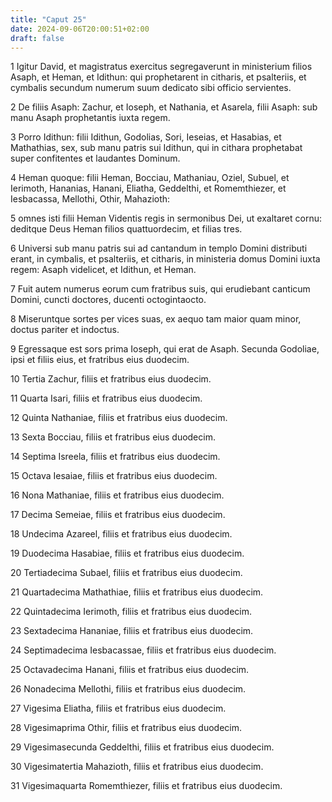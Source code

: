 ```yaml
---
title: "Caput 25"
date: 2024-09-06T20:00:51+02:00
draft: false
---
```



1 Igitur David, et magistratus exercitus segregaverunt in ministerium filios Asaph, et Heman, et Idithun: qui prophetarent in citharis, et psalteriis, et cymbalis secundum numerum suum dedicato sibi officio servientes.

2 De filiis Asaph: Zachur, et Ioseph, et Nathania, et Asarela, filii Asaph: sub manu Asaph prophetantis iuxta regem.

3 Porro Idithun: filii Idithun, Godolias, Sori, Ieseias, et Hasabias, et Mathathias, sex, sub manu patris sui Idithun, qui in cithara prophetabat super confitentes et laudantes Dominum.

4 Heman quoque: filii Heman, Bocciau, Mathaniau, Oziel, Subuel, et Ierimoth, Hananias, Hanani, Eliatha, Geddelthi, et Romemthiezer, et Iesbacassa, Mellothi, Othir, Mahazioth:

5 omnes isti filii Heman Videntis regis in sermonibus Dei, ut exaltaret cornu: deditque Deus Heman filios quattuordecim, et filias tres.

6 Universi sub manu patris sui ad cantandum in templo Domini distributi erant, in cymbalis, et psalteriis, et citharis, in ministeria domus Domini iuxta regem: Asaph videlicet, et Idithun, et Heman.

7 Fuit autem numerus eorum cum fratribus suis, qui erudiebant canticum Domini, cuncti doctores, ducenti octogintaocto.

8 Miseruntque sortes per vices suas, ex aequo tam maior quam minor, doctus pariter et indoctus.

9 Egressaque est sors prima Ioseph, qui erat de Asaph. Secunda Godoliae, ipsi et filiis eius, et fratribus eius duodecim.

10 Tertia Zachur, filiis et fratribus eius duodecim.

11 Quarta Isari, filiis et fratribus eius duodecim.

12 Quinta Nathaniae, filiis et fratribus eius duodecim.

13 Sexta Bocciau, filiis et fratribus eius duodecim.

14 Septima Isreela, filiis et fratribus eius duodecim.

15 Octava Iesaiae, filiis et fratribus eius duodecim.

16 Nona Mathaniae, filiis et fratribus eius duodecim.

17 Decima Semeiae, filiis et fratribus eius duodecim.

18 Undecima Azareel, filiis et fratribus eius duodecim.

19 Duodecima Hasabiae, filiis et fratribus eius duodecim.

20 Tertiadecima Subael, filiis et fratribus eius duodecim.

21 Quartadecima Mathathiae, filiis et fratribus eius duodecim.

22 Quintadecima Ierimoth, filiis et fratribus eius duodecim.

23 Sextadecima Hananiae, filiis et fratribus eius duodecim.

24 Septimadecima Iesbacassae, filiis et fratribus eius duodecim.

25 Octavadecima Hanani, filiis et fratribus eius duodecim.

26 Nonadecima Mellothi, filiis et fratribus eius duodecim.

27 Vigesima Eliatha, filiis et fratribus eius duodecim.

28 Vigesimaprima Othir, filiis et fratribus eius duodecim.

29 Vigesimasecunda Geddelthi, filiis et fratribus eius duodecim.

30 Vigesimatertia Mahazioth, filiis et fratribus eius duodecim.

31 Vigesimaquarta Romemthiezer, filiis et fratribus eius duodecim.

